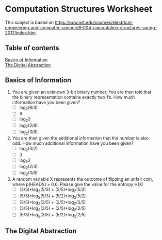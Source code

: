 # Computation Structures Worksheet

This subject is based on https://ocw.mit.edu/courses/electrical-engineering-and-computer-science/6-004-computation-structures-spring-2017/index.htm.

## Table of contents
[Basics of Information](#basics-of-information)  
[The Digital Abstraction](#the-digital-abstraction)  


## Basics of Information

1. You are given an unknown 3-bit binary number. You are then told that the binary representation contains exactly two 1’s. How much information have you been given?   
    - [ ] log<sub>2</sub>(8/3)  
    - [ ] 8  
    - [ ] log<sub>2</sub>3  
    - [ ] log<sub>2</sub>(2/8)  
    - [ ] log<sub>2</sub>(3/8)  

2. You are then given the additional information that the number is also odd. How much additional information have you been given? 
    - [ ] log<sub>2</sub>(3/2)  
    - [ ] 3
    - [ ] log<sub>2</sub>3  
    - [ ] log<sub>2</sub>(2/3)  
    - [ ] log<sub>2</sub>(3/8)  

3. A random variable X represents the outcome of flipping an unfair coin, where p(HEADS) = 0.6. Please give the value for the entropy H(X)
    - [ ] (3/5)*log<sub>2</sub>(5/3) + (2/5)*log<sub>2</sub>(5/2)  
    - [ ] (5/3)*log<sub>2</sub>(5/3) + (5/2)*log<sub>2</sub>(5/2)  
    - [ ] (3/5)*log<sub>2</sub>(2/5) + (2/5)*log<sub>2</sub>(3/5)  
    - [ ] (3/5)*log<sub>2</sub>(3/5) + (2/5)*log<sub>2</sub>(2/5)  
    - [ ] (5/3)*log<sub>2</sub>(3/5) + (5/2)*log<sub>2</sub>(2/5)  

## The Digital Abstraction


